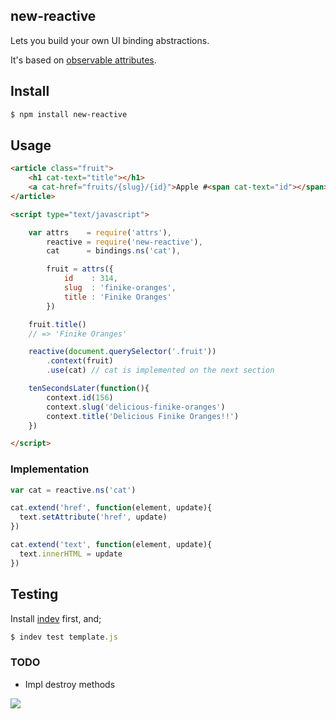 ## new-reactive

Lets you build your own UI binding abstractions.

It's based on [observable attributes](http://github.com/azer/attr).

## Install

```bash
$ npm install new-reactive
```

## Usage

```html
<article class="fruit">
    <h1 cat-text="title"></h1>
    <a cat-href="fruits/{slug}/{id}">Apple #<span cat-text="id"></span></h1>
</article>

<script type="text/javascript">

    var attrs    = require('attrs'),
        reactive = require('new-reactive'),
        cat      = bindings.ns('cat'),

        fruit = attrs({
            id    : 314,
            slug  : 'finike-oranges',
            title : 'Finike Oranges'
        })

    fruit.title()
    // => 'Finike Oranges'

    reactive(document.querySelector('.fruit'))
        .context(fruit)
        .use(cat) // cat is implemented on the next section

    tenSecondsLater(function(){
        context.id(156)
        context.slug('delicious-finike-oranges')
        context.title('Delicious Finike Oranges!!')
    })

</script>
```

### Implementation

```js
var cat = reactive.ns('cat')

cat.extend('href', function(element, update){
  text.setAttribute('href', update)
})

cat.extend('text', function(element, update){
  text.innerHTML = update
})
```

## Testing

Install [indev](http://github.com/azer/indev) first, and;

```js
$ indev test template.js
```

### TODO

* Impl destroy methods


![](https://dl.dropboxusercontent.com/s/i8pe75dnxguj7s7/npmel_5.jpg)
